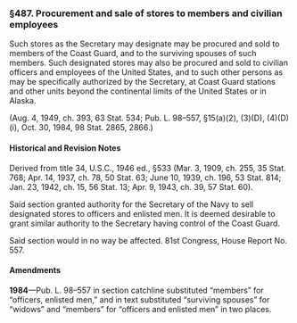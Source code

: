 ### §487. Procurement and sale of stores to members and civilian employees ###

Such stores as the Secretary may designate may be procured and sold to members of the Coast Guard, and to the surviving spouses of such members. Such designated stores may also be procured and sold to civilian officers and employees of the United States, and to such other persons as may be specifically authorized by the Secretary, at Coast Guard stations and other units beyond the continental limits of the United States or in Alaska.

(Aug. 4, 1949, ch. 393, 63 Stat. 534; Pub. L. 98–557, §15(a)(2), (3)(D), (4)(D)(i), Oct. 30, 1984, 98 Stat. 2865, 2866.)

#### Historical and Revision Notes ####

Derived from title 34, U.S.C., 1946 ed., §533 (Mar. 3, 1909, ch. 255, 35 Stat. 768; Apr. 14, 1937, ch. 78, 50 Stat. 63; June 10, 1939, ch. 196, 53 Stat. 814; Jan. 23, 1942, ch. 15, 56 Stat. 13; Apr. 9, 1943, ch. 39, 57 Stat. 60).

Said section granted authority for the Secretary of the Navy to sell designated stores to officers and enlisted men. It is deemed desirable to grant similar authority to the Secretary having control of the Coast Guard.

Said section would in no way be affected. 81st Congress, House Report No. 557.

#### Amendments ####

**1984**—Pub. L. 98–557 in section catchline substituted “members” for “officers, enlisted men,” and in text substituted “surviving spouses” for “widows” and “members” for “officers and enlisted men” in two places.